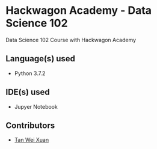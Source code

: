 # Hackwagon Academy - Data Science 102
Data Science 102 Course with Hackwagon Academy 

## Language(s) used
* Python 3.7.2

## IDE(s) used
* Jupyer Notebook

## Contributors
* [Tan Wei Xuan](https://github.com/jermsinarocket)

